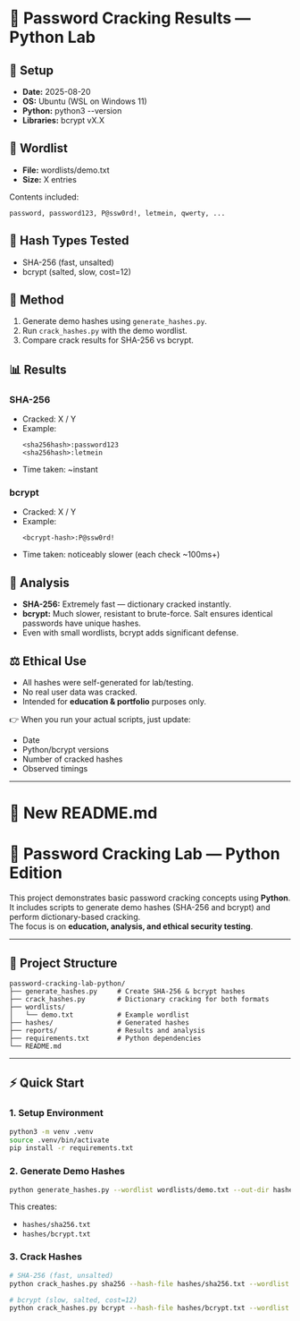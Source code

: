 # 📄 Password Cracking Results — Python Lab

## 🔧 Setup

- **Date:** 2025-08-20
- **OS:** Ubuntu (WSL on Windows 11)
- **Python:** python3 --version
- **Libraries:** bcrypt vX.X

## 📝 Wordlist

- **File:** wordlists/demo.txt
- **Size:** X entries

Contents included:
```
password, password123, P@ssw0rd!, letmein, qwerty, ...
```

## 🔐 Hash Types Tested

- SHA-256 (fast, unsalted)
- bcrypt (salted, slow, cost=12)

## 🚀 Method

1. Generate demo hashes using `generate_hashes.py`.
2. Run `crack_hashes.py` with the demo wordlist.
3. Compare crack results for SHA-256 vs bcrypt.

## 📊 Results

### SHA-256
- Cracked: X / Y
- Example:
  ```
  <sha256hash>:password123
  <sha256hash>:letmein
  ```
- Time taken: ~instant

### bcrypt
- Cracked: X / Y
- Example:
  ```
  <bcrypt-hash>:P@ssw0rd!
  ```
- Time taken: noticeably slower (each check ~100ms+)

## 🔎 Analysis

- **SHA-256:** Extremely fast — dictionary cracked instantly.
- **bcrypt:** Much slower, resistant to brute-force. Salt ensures identical passwords have unique hashes.
- Even with small wordlists, bcrypt adds significant defense.

## ⚖️ Ethical Use

- All hashes were self-generated for lab/testing.
- No real user data was cracked.
- Intended for **education & portfolio** purposes only.

👉 When you run your actual scripts, just update:
- Date
- Python/bcrypt versions
- Number of cracked hashes
- Observed timings

---

# 📄 New README.md

# 🔐 Password Cracking Lab — Python Edition

This project demonstrates basic password cracking concepts using **Python**.  
It includes scripts to generate demo hashes (SHA-256 and bcrypt) and perform dictionary-based cracking.  
The focus is on **education, analysis, and ethical security testing**.

---

## 📂 Project Structure
```
password-cracking-lab-python/
├── generate_hashes.py     # Create SHA-256 & bcrypt hashes
├── crack_hashes.py        # Dictionary cracking for both formats
├── wordlists/
│   └── demo.txt           # Example wordlist
├── hashes/                # Generated hashes
├── reports/               # Results and analysis
├── requirements.txt       # Python dependencies
└── README.md
```

---

## ⚡ Quick Start

### 1. Setup Environment
```bash
python3 -m venv .venv
source .venv/bin/activate
pip install -r requirements.txt
```

### 2. Generate Demo Hashes
```bash
python generate_hashes.py --wordlist wordlists/demo.txt --out-dir hashes --bcrypt-cost 12
```

This creates:
- `hashes/sha256.txt`
- `hashes/bcrypt.txt`

### 3. Crack Hashes
```bash
# SHA-256 (fast, unsalted)
python crack_hashes.py sha256 --hash-file hashes/sha256.txt --wordlist wordlists/demo.txt --out reports/cracked_sha256.txt

# bcrypt (slow, salted, cost=12)
python crack_hashes.py bcrypt --hash-file hashes/bcrypt.txt --wordlist wordlists/demo.txt --out reports/cracked_bcrypt.txt
```

